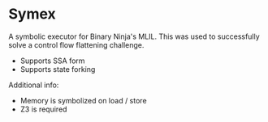  # Symex

 A symbolic executor for Binary Ninja's MLIL. This was used to successfully solve a control flow flattening challenge.
- Supports SSA form
- Supports state forking

Additional info:
- Memory is symbolized on load / store
- Z3 is required
